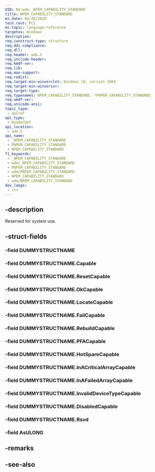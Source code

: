 ```yaml
---
UID: NS:wdm._NPEM_CAPABILITY_STANDARD
title: NPEM_CAPABILITY_STANDARD
ms.date: 04/28/2020
tech.root: PCI
ms.topic: language-reference
targetos: Windows
description: 
req.construct-type: structure
req.ddi-compliance: 
req.dll: 
req.header: wdm.h
req.include-header: 
req.kmdf-ver: 
req.lib: 
req.max-support: 
req.redist: 
req.target-min-winverclnt: Windows 10, version 2004
req.target-min-winversvr: 
req.target-type: 
req.typenames: NPEM_CAPABILITY_STANDARD, *PNPEM_CAPABILITY_STANDARD
req.umdf-ver: 
req.unicode-ansi: 
topic_type:
 - apiref
api_type:
 - HeaderDef
api_location:
 - wdm.h
api_name:
 - _NPEM_CAPABILITY_STANDARD
 - PNPEM_CAPABILITY_STANDARD
 - NPEM_CAPABILITY_STANDARD
f1_keywords:
 - _NPEM_CAPABILITY_STANDARD
 - wdm/_NPEM_CAPABILITY_STANDARD
 - PNPEM_CAPABILITY_STANDARD
 - wdm/PNPEM_CAPABILITY_STANDARD
 - NPEM_CAPABILITY_STANDARD
 - wdm/NPEM_CAPABILITY_STANDARD
dev_langs:
 - c++
---
```


## -description

Reserved for system use.

## -struct-fields

### -field DUMMYSTRUCTNAME

### -field DUMMYSTRUCTNAME.Capable

### -field DUMMYSTRUCTNAME.ResetCapable

### -field DUMMYSTRUCTNAME.OkCapable

### -field DUMMYSTRUCTNAME.LocateCapable

### -field DUMMYSTRUCTNAME.FailCapable

### -field DUMMYSTRUCTNAME.RebuildCapable

### -field DUMMYSTRUCTNAME.PFACapable

### -field DUMMYSTRUCTNAME.HotSpareCapable

### -field DUMMYSTRUCTNAME.InACriticalArrayCapable

### -field DUMMYSTRUCTNAME.InAFailedArrayCapable

### -field DUMMYSTRUCTNAME.InvalidDeviceTypeCapable

### -field DUMMYSTRUCTNAME.DisabledCapable

### -field DUMMYSTRUCTNAME.Rsvd

### -field AsULONG

## -remarks

## -see-also

